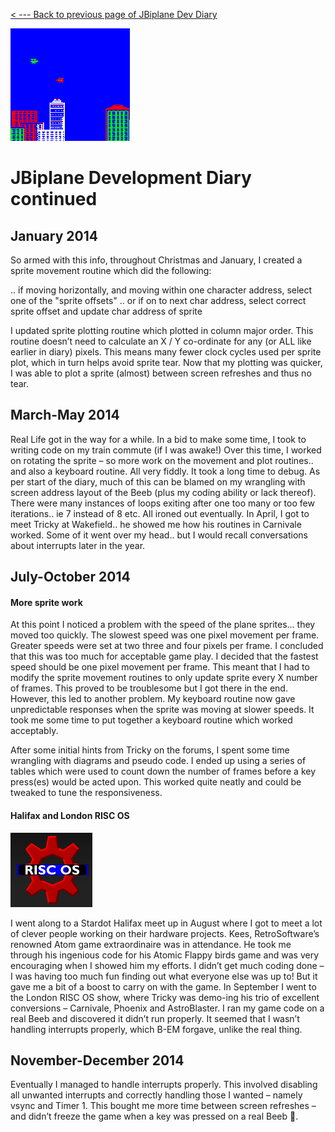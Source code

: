 [&lt; --- Back to previous page of JBiplane Dev Diary](http://www.retrosoftware.co.uk/wiki/index.php/JbipDevDiary)



![](./images/Jbipwipscreenshot180.png "Jbipwipscreenshot180.png")



# JBiplane Development Diary continued



## January 2014



So armed with this info, throughout Christmas and January, I created a sprite movement routine which did the following:



.. if moving horizontally, and moving within one character address, select one of the "sprite offsets" .. or if on to next char address, select correct sprite offset and update char address of sprite



I updated sprite plotting routine which plotted in column major order. This routine doesn’t need to calculate an X / Y co-ordinate for any (or ALL like earlier in diary) pixels. This means many fewer clock cycles used per sprite plot, which in turn helps avoid sprite tear. Now that my plotting was quicker, I was able to plot a sprite (almost) between screen refreshes and thus no tear.



## March-May 2014



Real Life got in the way for a while. In a bid to make some time, I took to writing code on my train commute (if I was awake!) Over this time, I worked on rotating the sprite – so more work on the movement and plot routines.. and also a keyboard routine. All very fiddly. It took a long time to debug. As per start of the diary, much of this can be blamed on my wrangling with screen address layout of the Beeb (plus my coding ability or lack thereof). There were many instances of loops exiting after one too many or too few iterations.. ie 7 instead of 8 etc. All ironed out eventually. In April, I got to meet Tricky at Wakefield.. he showed me how his routines in Carnivale <link> worked. Some of it went over my head.. but I would recall conversations about interrupts later in the year.



## July-October 2014



#### More sprite work



At this point I noticed a problem with the speed of the plane sprites… they moved too quickly. The slowest speed was one pixel movement per frame. Greater speeds were set at two three and four pixels per frame. I concluded that this was too much for acceptable game play. I decided that the fastest speed should be one pixel movement per frame. This meant that I had to modify the sprite movement routines to only update sprite every X number of frames. This proved to be troublesome but I got there in the end. However, this led to another problem. My keyboard routine now gave unpredictable responses when the sprite was moving at slower speeds. It took me some time to put together a keyboard routine which worked acceptably.



After some initial hints from Tricky on the forums, I spent some time wrangling with diagrams and pseudo code. I ended up using a series of tables which were used to count down the number of frames before a key press(es) would be acted upon. This worked quite neatly and could be tweaked to tune the responsiveness.



#### Halifax and London RISC OS



![](./images/RISCOs.png "RISCOs.png")



I went along to a Stardot Halifax meet up in August where I got to meet a lot of clever people working on their hardware projects. Kees, RetroSoftware’s renowned Atom game extraordinaire was in attendance. He took me through his ingenious code for his Atomic Flappy birds game and was very encouraging when I showed him my efforts. I didn’t get much coding done – I was having too much fun finding out what everyone else was up to! But it gave me a bit of a boost to carry on with the game. In September I went to the London RISC OS show, where Tricky was demo-ing his trio of excellent conversions – Carnivale, Phoenix and AstroBlaster. I ran my game code on a real Beeb and discovered it didn’t run properly. It seemed that I wasn’t handling interrupts properly, which B-EM forgave, unlike the real thing.



## November-December 2014



Eventually I managed to handle interrupts properly. This involved disabling all unwanted interrupts and correctly handling those I wanted – namely vsync and Timer 1. This bought me more time between screen refreshes – and didn’t freeze the game when a key was pressed on a real Beeb .

